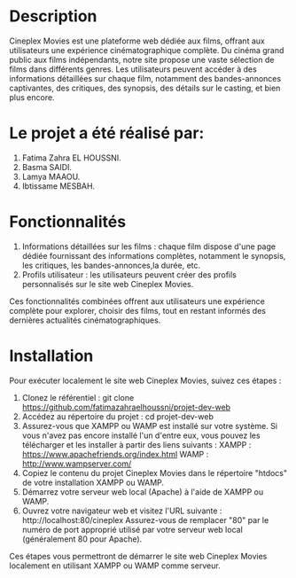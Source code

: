 # Description
Cineplex Movies est une plateforme web dédiée aux films, offrant aux utilisateurs une expérience cinématographique complète. Du cinéma grand public aux films indépendants, notre site propose une vaste sélection de films dans différents genres. Les utilisateurs peuvent accéder à des informations détaillées sur chaque film, notamment des bandes-annonces captivantes, des critiques, des synopsis, des détails sur le casting, et bien plus encore.

# Le projet a été réalisé par:
1. Fatima Zahra EL HOUSSNI.
2. Basma SAIDI.
3. Lamya MAAOU.
4. Ibtissame MESBAH.


# Fonctionnalités
1. Informations détaillées sur les films : chaque film dispose d'une page dédiée fournissant des informations complètes, notamment le synopsis, les critiques, les bandes-annonces,la durée, etc.
2. Profils utilisateur : les utilisateurs peuvent créer des profils personnalisés sur le site web Cineplex Movies.

Ces fonctionnalités combinées offrent aux utilisateurs une expérience complète pour explorer, choisir des films, tout en restant informés des dernières actualités cinématographiques.

# Installation
Pour exécuter localement le site web Cineplex Movies, suivez ces étapes :
1. Clonez le référentiel : git clone https://github.com/fatimazahraelhoussni/projet-dev-web
2. Accédez au répertoire du projet : cd projet-dev-web
3. Assurez-vous que XAMPP ou WAMP est installé sur votre système. Si vous n'avez pas encore installé l'un d'entre eux, vous pouvez les télécharger et les installer à partir des liens suivants :
XAMPP : https://www.apachefriends.org/index.html
WAMP : http://www.wampserver.com/
4. Copiez le contenu du projet Cineplex Movies dans le répertoire "htdocs" de votre installation XAMPP ou WAMP.
5. Démarrez votre serveur web local (Apache) à l'aide de XAMPP ou WAMP.
6. Ouvrez votre navigateur web et visitez l'URL suivante : http://localhost:80/cineplex
Assurez-vous de remplacer "80" par le numéro de port approprié utilisé par votre serveur web local (généralement 80 pour Apache).

Ces étapes vous permettront de démarrer le site web Cineplex Movies localement en utilisant XAMPP ou WAMP comme serveur.
